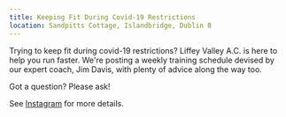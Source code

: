 ```yaml
---
title: Keeping Fit During Covid-19 Restrictions
location: Sandpitts Cottage, Islandbridge, Dublin 8
---
```


Trying to keep fit during covid-19 restrictions? Liffey Valley A.C. is here to help you
run faster. We're posting a weekly training schedule devised by our expert coach, Jim Davis,
with plenty of advice along the way too.

Got a question? Please ask!

See <a href="https://www.instagram.com/p/B_wqKebH-Kv/?utm_source=ig_web_copy_link">Instagram</a> for more details.
